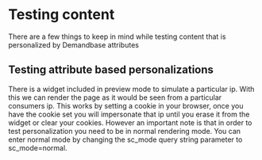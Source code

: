 # Testing content
There are a few things to keep in mind while testing content that is personalized by Demandbase attributes

## Testing attribute based personalizations
There is a widget included in preview mode to simulate a particular ip.  With this we can render the page as it would be seen from a particular consumers ip.
This works by setting a cookie in your browser, once you have the cookie set you will impersonate that ip until you erase it from the widget or clear your cookies.
However an important note is that in order to test personalization you need to be in normal rendering mode.
You can enter normal mode by changing the sc_mode query string parameter to sc_mode=normal.
